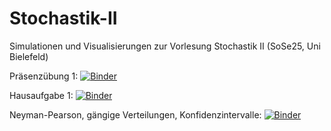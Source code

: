 # Stochastik-II
Simulationen und Visualisierungen zur Vorlesung Stochastik II (SoSe25, Uni Bielefeld)

Präsenzübung 1: [![Binder](https://mybinder.org/badge_logo.svg)](https://mybinder.org/v2/gh/FlorianBechtold/Stochastik-II/06959c9e7b51829475c529c512f7d5cefef87460?urlpath=lab%2Ftree%2FPraesenz_1_a_Poisson.ipynb)

Hausaufgabe 1: [![Binder](https://mybinder.org/badge_logo.svg)](https://mybinder.org/v2/gh/FlorianBechtold/Stochastik-II/f7c295a25366bec6bfadee454e8df23dfffa1a61?urlpath=lab%2Ftree%2FHausaufgabe1.2.ipynb)

Neyman-Pearson, gängige Verteilungen, Konfidenzintervalle: [![Binder](https://mybinder.org/badge_logo.svg)](https://mybinder.org/v2/gh/FlorianBechtold/Stochastik-II/f7c295a25366bec6bfadee454e8df23dfffa1a61?urlpath=lab%2Ftree%2FHausaufgabe1.2.ipynb](https://mybinder.org/v2/gh/FlorianBechtold/Stochastik-II/HEAD?urlpath=%2Fdoc%2Ftree%2FNeyman-Pearson.ipynb))
